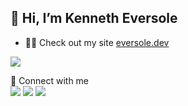  ## 👋 Hi, I’m Kenneth Eversole
- 👨‍💻 Check out my site [eversole.dev](https://eversole.dev/)


![](https://komarev.com/ghpvc/?username=kennetheversole)


<p>
  📣 Connect with me <br/>
  <a href="mailto:kenneth@eversole.dev?subject=[GitHub]%20🔥%20Prise%20de%20contact&body=Bonjour%20Stan%2C%0A%0AJe%20viens%20vers%20toi%20aujourd%27hui%20apr%C3%A8s%20avoir%20vu%20ton%20profil%20GitHub%20pour%20..."><img src="https://img.shields.io/badge/e‑mail-D14836.svg?style=for-the-badge&logo=GMail&logoColor=white"/></a>
  <a href="https://www.linkedin.com/in/kennetheversole/"><img src="https://img.shields.io/badge/linkedin-0077B5.svg?style=for-the-badge&logo=linkedin&logoColor=white"/></a>
  <a href="https://twitter.com/kennetheversole"><img src="https://img.shields.io/badge/twitter-1DA1F2.svg?style=for-the-badge&logo=twitter&logoColor=white"/></a>
</p>
